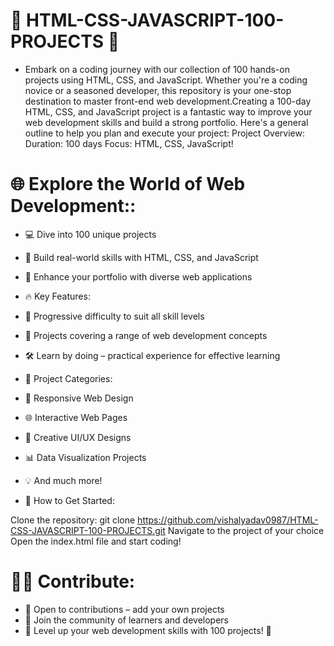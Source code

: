 # 🚀 HTML-CSS-JAVASCRIPT-100-PROJECTS 🚀

* Embark on a coding journey with our collection of 100 hands-on projects using HTML, CSS, and JavaScript. Whether you're a coding novice or a seasoned developer, this repository is your one-stop destination to master front-end web development.Creating a 100-day HTML, CSS, and JavaScript project is a fantastic way to improve your web development skills and build a strong portfolio. Here's a general outline to help you plan and execute your project:  Project Overview:  Duration: 100 days Focus: HTML, CSS, JavaScript!

# 🌐 Explore the World of Web Development::

* 💻 Dive into 100 unique projects
* 🚀 Build real-world skills with HTML, CSS, and JavaScript
* 🎨 Enhance your portfolio with diverse web applications
* 🔥 Key Features:

* 🚀 Progressive difficulty to suit all skill levels
* 🌟 Projects covering a range of web development concepts
* 🛠️ Learn by doing – practical experience for effective learning
* 📂 Project Categories:

* 🚀 Responsive Web Design
* 🌐 Interactive Web Pages
* 🎨 Creative UI/UX Designs
* 📊 Data Visualization Projects
* 💡 And much more!
* 🌟 How to Get Started:

Clone the repository: git clone https://github.com/vishalyadav0987/HTML-CSS-JAVASCRIPT-100-PROJECTS.git
Navigate to the project of your choice
Open the index.html file and start coding!
# 👩‍💻 Contribute:

* 🤝 Open to contributions – add your own projects
* 🌈 Join the community of learners and developers
* 🌟 Level up your web development skills with 100 projects! 🌟
